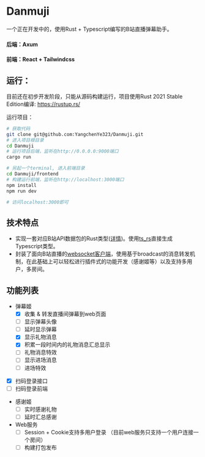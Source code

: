 # Danmuji

一个正在开发中的，使用Rust + Typescript编写的B站直播弹幕助手。

#### 后端：Axum
#### 前端：React + Tailwindcss

## 运行：
目前还在初步开发阶段，只能从源码构建运行，项目使用Rust 2021 Stable Edition编译: https://rustup.rs/

运行项目：
```bash
# 获取代码
git clone git@github.com:YangchenYe323/Danmuji.git
# 进入项目根目录
cd Danmuji
# 运行项目后端，监听在http://0.0.0.0:9000端口
cargo run

# 另起一个terminal, 进入前端目录
cd Danmuji/frontend
# 构建运行前端，监听在http://localhost:3000端口
npm install
npm run dev

# 访问localhost:3000即可
```


## 技术特点
- 实现一套对应B站API数据包的Rust类型([详情](src/client/common.rs))。使用[ts_rs](https://github.com/Aleph-Alpha/ts-rs)直接生成Typescript类型。
- 封装了面向B站直播的[websocket客户端](src/client/biliclient.rs)，使用基于broadcast的消息转发机制，在此基础上可以轻松进行插件式的功能开发（感谢姬等）以及支持多用户，多房间。

## 功能列表

- 弹幕姬
  - [x] 收集 & 转发直播间弹幕到web页面
  - [ ] 显示弹幕头像
  - [ ] 延时显示弹幕
  - [x] 显示礼物消息
  - [x] 积累一段时间内的礼物消息汇总显示
  - [ ] 礼物消息特效
  - [ ] 显示进场消息
  - [ ] 进场特效
  
- [x] 扫码登录接口
- [ ] 扫码登录前端
 
- 感谢姬
  - [ ] 实时感谢礼物
  - [ ] 延时汇总感谢

- Web服务
  - [ ] Session + Cookie支持多用户登录 （目前web服务只支持一个用户连接一个房间）
  - [ ] 构建打包发布
